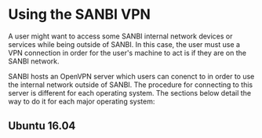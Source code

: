 Using the SANBI VPN
===================

A user might want to access some SANBI internal network devices or services while being outside of SANBI. In this case, the user must use a VPN connection in order for the user's machine to act is if they are on the SANBI network.

SANBI hosts an OpenVPN server which users can conenct to in order to use the internal network outside of SANBI. The procedure for connecting to this server is different for each operating system. The sections below detail the way to do it for each major operating system:

Ubuntu 16.04
------------
